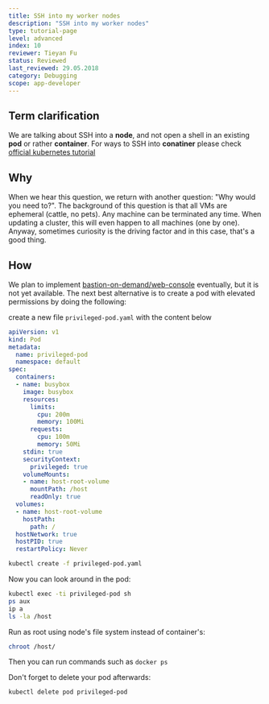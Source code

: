 ```yaml
---
title: SSH into my worker nodes
description: "SSH into my worker nodes"
type: tutorial-page
level: advanced
index: 10
reviewer: Tieyan Fu
status: Reviewed
last_reviewed: 29.05.2018
category: Debugging
scope: app-developer
---
```


## Term clarification
We are talking about SSH into a **node**, and not open a shell in an existing **pod** or rather **container**.  For ways to SSH into **conatiner** please check [official kubernetes tutorial](https://kubernetes.io/docs/tasks/debug-application-cluster/get-shell-running-container/)

## Why
When we hear this question, we return with another question: "Why would you need to?". The background of this question 
is that all VMs are ephemeral (cattle, no pets). Any machine can be terminated any time. When updating a cluster, this 
will even happen to all machines (one by one). Anyway, sometimes curiosity is the driving factor and in this case, 
that's a good thing.


## How

We plan to implement [bastion-on-demand/web-console](https://github.com/gardener/dashboard/issues/10) eventually, but 
it is not yet available. The next best alternative is to create a pod with elevated permissions by doing the following:

create a new file `privileged-pod.yaml` with the content below

```yaml
apiVersion: v1
kind: Pod
metadata:
  name: privileged-pod
  namespace: default
spec:
  containers:
  - name: busybox
    image: busybox
    resources:
      limits:
        cpu: 200m
        memory: 100Mi
      requests:
        cpu: 100m
        memory: 50Mi
    stdin: true
    securityContext:
      privileged: true
    volumeMounts:
    - name: host-root-volume
      mountPath: /host
      readOnly: true
  volumes:
  - name: host-root-volume
    hostPath:
      path: /
  hostNetwork: true
  hostPID: true
  restartPolicy: Never
```

```sh
kubectl create -f privileged-pod.yaml
```

Now you can look around in the pod:
```sh
kubectl exec -ti privileged-pod sh
ps aux
ip a
ls -la /host
```

Run as root using node's file system instead of container's:
```sh
chroot /host/
```
Then you can run commands such as `docker ps`

Don't forget to delete your pod afterwards:
```sh
kubectl delete pod privileged-pod
```
